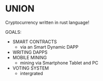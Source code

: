 # UNION
Cryptocurrency written in rust language!

GOALS:

- SMART CONTRACTS
  - via an Smart Dynamic DAPP
- WRITING DAPPS
- MOBILE MINING
  - mining via Smartphone Tablet and PC
- VOTING SYSTEM
  - intergrated
